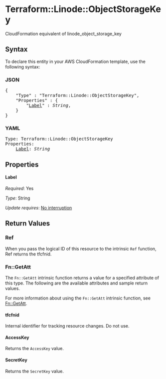 # Terraform::Linode::ObjectStorageKey

CloudFormation equivalent of linode_object_storage_key

## Syntax

To declare this entity in your AWS CloudFormation template, use the following syntax:

### JSON

<pre>
{
    "Type" : "Terraform::Linode::ObjectStorageKey",
    "Properties" : {
        "<a href="#label" title="Label">Label</a>" : <i>String</i>,
    }
}
</pre>

### YAML

<pre>
Type: Terraform::Linode::ObjectStorageKey
Properties:
    <a href="#label" title="Label">Label</a>: <i>String</i>
</pre>

## Properties

#### Label

_Required_: Yes

_Type_: String

_Update requires_: [No interruption](https://docs.aws.amazon.com/AWSCloudFormation/latest/UserGuide/using-cfn-updating-stacks-update-behaviors.html#update-no-interrupt)

## Return Values

### Ref

When you pass the logical ID of this resource to the intrinsic `Ref` function, Ref returns the tfcfnid.

### Fn::GetAtt

The `Fn::GetAtt` intrinsic function returns a value for a specified attribute of this type. The following are the available attributes and sample return values.

For more information about using the `Fn::GetAtt` intrinsic function, see [Fn::GetAtt](https://docs.aws.amazon.com/AWSCloudFormation/latest/UserGuide/intrinsic-function-reference-getatt.html).

#### tfcfnid

Internal identifier for tracking resource changes. Do not use.

#### AccessKey

Returns the <code>AccessKey</code> value.

#### SecretKey

Returns the <code>SecretKey</code> value.

